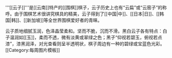 '''[[云子]]'''是[[云南]]特产的[[围棋]]棋子，云子历史上也有“云扁”或“云窑子”的称呼。由于围棋艺术很讲究棋具的精美，云子得到了[[中国|中]]、[[日本|日]]、[[韩国|韩]]、[[新加坡]]等全世界围棋爱好者的青睐。

云子质地细腻玉润，色泽晶莹柔和。坚而不脆，沉而不滑。黑白云子各有特点：白子温润如[[玉]]，柔而不透，微有淡黄或翠绿之色；黑子“仰视若碧玉，俯视若点漆”，漆黑润泽，对光查看则呈半透明状，棋子周边有一种的碧绿或宝蓝色光彩。
<noinclude>[[Category:每周图片模板]]</noinclude>